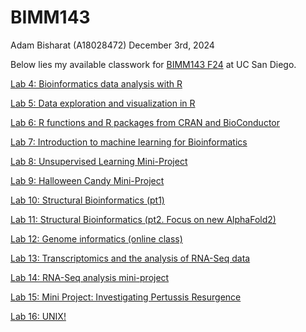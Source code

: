 # BIMM143

Adam Bisharat (A18028472)
December 3rd, 2024

Below lies my available classwork for [BIMM143 F24](https://bioboot.github.io/bimm143_F24/schedule/) at UC San Diego.


[Lab 4: Bioinformatics data analysis with R](https://github.com/Adambish67/BIMM143_Github/tree/main/Lab%204%20Optional%20Extra%20Credit)

[Lab 5: Data exploration and visualization in R](https://github.com/Adambish67/BIMM143_Github/tree/main/Class05)

[Lab 6: R functions and R packages from CRAN and BioConductor](https://github.com/Adambish67/BIMM143_Github/tree/main/Class%2006)

[Lab 7: Introduction to machine learning for Bioinformatics](https://github.com/Adambish67/BIMM143_Github/tree/main/Class07)

[Lab 8: Unsupervised Learning Mini-Project](https://github.com/Adambish67/BIMM143_Github/tree/main/Class08)

[Lab 9: Halloween Candy Mini-Project](https://github.com/Adambish67/BIMM143_Github/tree/main/Lab09)

[Lab 10: Structural Bioinformatics (pt1)](https://github.com/Adambish67/BIMM143_Github/tree/main/Class10%20(Halloweeen))

[Lab 11: Structural Bioinformatics (pt2. Focus on new AlphaFold2)](https://github.com/Adambish67/BIMM143_Github/tree/main/Class11)

[Lab 12: Genome informatics (online class)](https://github.com/Adambish67/BIMM143_Github/tree/main/Class%2012)

[Lab 13: Transcriptomics and the analysis of RNA-Seq data](https://github.com/Adambish67/BIMM143_Github/tree/main/Lab13)

[Lab 14: RNA-Seq analysis mini-project](https://github.com/Adambish67/BIMM143_Github/tree/main/Lab%2014)

[Lab 15: Mini Project: Investigating Pertussis Resurgence](https://github.com/Adambish67/BIMM143_Github/tree/main/Lab%2015)

[Lab 16: UNIX!](https://github.com/Adambish67/BIMM143_Github/tree/main/Lab%2016%202)

